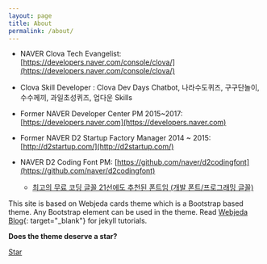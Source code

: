 ```yaml
---
layout: page
title: About
permalink: /about/
---
```





- NAVER Clova Tech Evangelist: [https://developers.naver.com/console/clova/](https://developers.naver.com/console/clova/)

- Clova Skill Developer : Clova Dev Days Chatbot, 나라수도퀴즈, 구구단놀이, 수수께끼, 과일초성퀴즈, 업다운 Skills 

- Former NAVER Developer Center PM 2015~2017: [https://developers.naver.com](https://developers.naver.com) 

- Former NAVER D2 Startup Factory Manager 2014 ~ 2015: [http://d2startup.com/](http://d2startup.com/)

- NAVER D2 Coding Font PM: [https://github.com/naver/d2codingfont](https://github.com/naver/d2codingfont)
    - [최고의 무료 코딩 글꼴 21선에도 추천된 폰트임 (개발 폰트/프로그래밍 글꼴)](https://blog.gaerae.com/2014/03/the-best-free-fonts-for-coding-programming.html?fbclid=IwAR04F1GCa-709JzoYwOblGAFgEZcgOczfYtYsCZbSCv_GqpNEoZID79b0AQ)

This site is based on Webjeda cards theme which is a Bootstrap based theme. Any Bootstrap element can be used in the theme. Read [Webjeda Blog](http://blog.webjeda.com){: target="_blank"} for jekyll tutorials. 

**Does the theme deserve a star?**

<a class="github-button" href="https://github.com/okgosu/okgosu.github.io" data-style="mega" data-count-href="/okgosu/okgosu.github.io/stargazers" data-count-api="/repos/okgosu/okgosu.github.io#stargazers_count" data-count-aria-label="# stargazers on GitHub" aria-label="Star okgosu/okgosu.github.io on GitHub">Star</a>
<script async defer src="https://buttons.github.io/buttons.js"></script> 